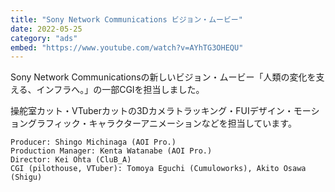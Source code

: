 ```yaml
---
title: "Sony Network Communications ビジョン・ムービー"
date: 2022-05-25
category: "ads"
embed: "https://www.youtube.com/watch?v=AYhTG3OHEQU"
---
```


Sony Network Communicationsの新しいビジョン・ムービー「人類の変化を支える、インフラへ。」の一部CGIを担当しました。

操舵室カット・VTuberカットの3Dカメラトラッキング・FUIデザイン・モーショングラフィック・キャラクターアニメーションなどを担当しています。

```plaintext
Producer: Shingo Michinaga (AOI Pro.)
Production Manager: Kenta Watanabe (AOI Pro.)
Director: Kei Ohta (CluB_A)
CGI (pilothouse, VTuber): Tomoya Eguchi (Cumuloworks), Akito Osawa (Shigu)
```
